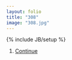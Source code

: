 ```yaml
---
layout: folio
title: "308"
image: "308.jpg"
---
```

{% include JB/setup %}

<div class="copy">
</div>

<div class="choice">
	<ol>
		<li><a href="309.html">
			Continue
</a></li>
	</ol>
</div>